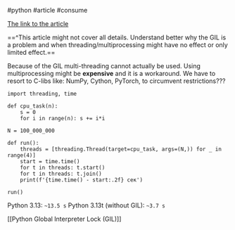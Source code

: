 #python #article #consume

[The link to the article](https://realpython.com/python-gil/)

==^This article might not cover all details.
Understand better why the GIL is a problem and when threading/multiprocessing might have no effect or only limited effect.==

Because of the GIL multi-threading cannot actually be used.
Using multiprocessing might be **expensive** and it is a workaround.
We have to resort to C-libs like: NumPy, Cython, PyTorch, to circumvent restrictions???


```
import threading, time

def cpu_task(n):
    s = 0
    for i in range(n): s += i*i

N = 100_000_000

def run():
    threads = [threading.Thread(target=cpu_task, args=(N,)) for _ in range(4)]
    start = time.time()
    for t in threads: t.start()
    for t in threads: t.join()
    print(f'{time.time() - start:.2f} сек')

run()
```

Python 3.13: `~13.5 s` 
Python 3.13t (without GIL): `~3.7 s`

[[Python Global Interpreter Lock (GIL)]]
